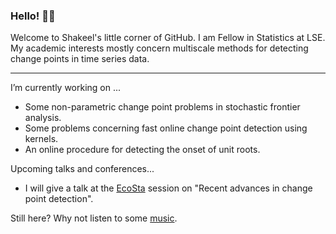 ### Hello! 👋🏾

Welcome to Shakeel's little corner of GitHub. I am Fellow in Statistics at LSE. My academic interests mostly concern multiscale methods for detecting change points in time series data.

---

I’m currently working on ...
  * Some non-parametric change point problems in stochastic frontier analysis. 
  * Some problems concerning fast online change point detection using kernels. 
  * An online procedure for detecting the onset of unit roots. 
  
Upcoming talks and conferences...
  * I will give a talk at the [EcoSta]([https://www.cmstatistics.org/hiteccodes2024/index.php](https://www.cmstatistics.org/EcoSta2025/organized.php)) session on "Recent advances in change point detection". 

Still here? Why not listen to some [music](https://www.youtube.com/watch?v=I3qx1hcBq1U).
